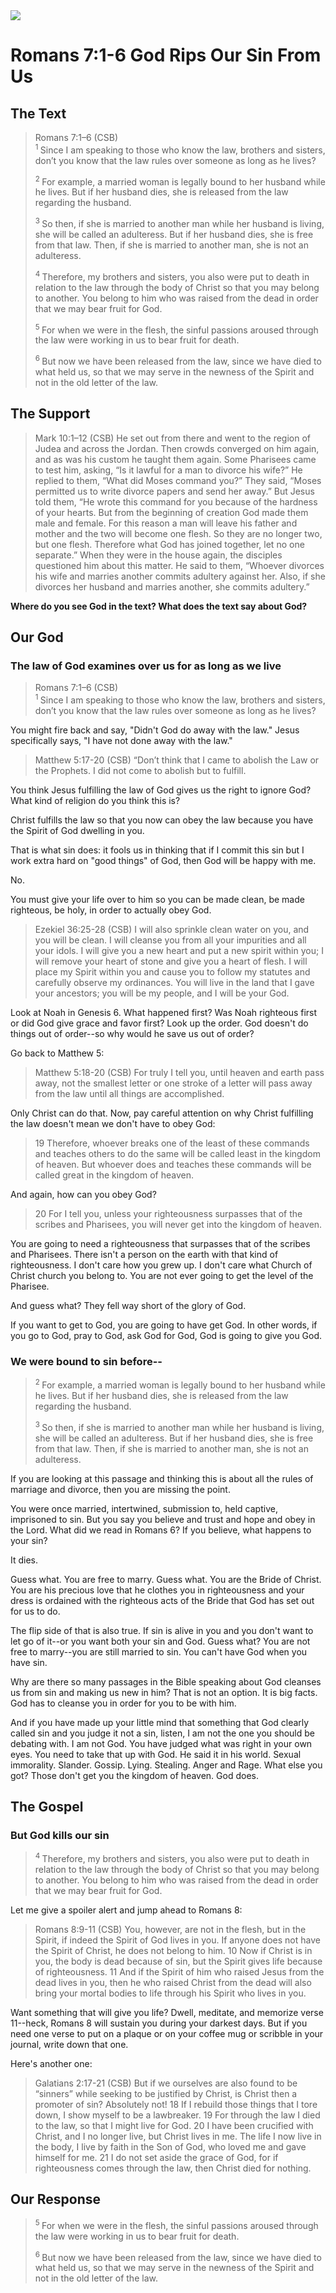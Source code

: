 <img class="intro-right" src="art-paul.jpg">

# Romans 7:1-6 God Rips Our Sin From Us

## The Text

>Romans 7:1–6 (CSB)  
><sup> 1 </sup> Since I am speaking to those who know the law, brothers and sisters, don’t you know that the law rules over someone as long as he lives? 
>
><sup> 2 </sup> For example, a married woman is legally bound to her husband while he lives. But if her husband dies, she is released from the law regarding the husband. 
>
><sup> 3 </sup> So then, if she is married to another man while her husband is living, she will be called an adulteress. But if her husband dies, she is free from that law. Then, if she is married to another man, she is not an adulteress. 
>
><sup> 4 </sup> Therefore, my brothers and sisters, you also were put to death in relation to the law through the body of Christ so that you may belong to another. You belong to him who was raised from the dead in order that we may bear fruit for God. 
>
><sup> 5 </sup> For when we were in the flesh, the sinful passions aroused through the law were working in us to bear fruit for death. 
>
><sup> 6 </sup> But now we have been released from the law, since we have died to what held us, so that we may serve in the newness of the Spirit and not in the old letter of the law.

## The Support

>Mark 10:1–12 (CSB) He set out from there and went to the region of Judea and across the Jordan. Then crowds converged on him again, and as was his custom he taught them again.  Some Pharisees came to test him, asking, “Is it lawful for a man to divorce his wife?”  He replied to them, “What did Moses command you?”  They said, “Moses permitted us to write divorce papers and send her away.”  But Jesus told them, “He wrote this command for you because of the hardness of your hearts.  But from the beginning of creation God made them male and female.  For this reason a man will leave his father and mother  and the two will become one flesh. So they are no longer two, but one flesh.  Therefore what God has joined together, let no one separate.”  When they were in the house again, the disciples questioned him about this matter.  He said to them, “Whoever divorces his wife and marries another commits adultery against her.  Also, if she divorces her husband and marries another, she commits adultery.”



**Where do you see God in the text? What does the text say about God?**

## Our God

### The law of God examines over us for as long as we live

>Romans 7:1–6 (CSB)  
><sup> 1 </sup> Since I am speaking to those who know the law, brothers and sisters, don’t you know that the law rules over someone as long as he lives?

You might fire back and say, "Didn't God do away with the law." Jesus specifically says, "I have not done away with the law."

>Matthew 5:17-20 (CSB) “Don’t think that I came to abolish the Law or the Prophets. I did not come to abolish but to fulfill.

You think Jesus fulfilling the law of God gives us the right to ignore God? What kind of religion do you think this is? 

Christ fulfills the law so that you now can obey the law because you have the Spirit of God dwelling in you.

That is what sin does: it fools us in thinking that if I commit this sin but I work extra hard on "good things" of God, then God will be happy with me.

No.

You must give your life over to him so you can be made clean, be made righteous, be holy, in order to actually obey God.

>Ezekiel 36:25-28 (CSB) I will also sprinkle clean water on you, and you will be clean. I will cleanse you from all your impurities and all your idols. I will give you a new heart and put a new spirit within you; I will remove your heart of stone and give you a heart of flesh. I will place my Spirit within you and cause you to follow my statutes and carefully observe my ordinances. You will live in the land that I gave your ancestors; you will be my people, and I will be your God.

Look at Noah in Genesis 6. What happened first? Was Noah righteous first or did God give grace and favor first? Look up the order. God doesn't do things out of order--so why would he save us out of order?

Go back to Matthew 5:

>Matthew 5:18-20 (CSB) For truly I tell you, until heaven and earth pass away, not the smallest letter or one stroke of a letter will pass away from the law until all things are accomplished. 

Only Christ can do that. Now, pay careful attention on why Christ fulfilling the law doesn't mean we don't have to obey God:

>19 Therefore, whoever breaks one of the least of these commands and teaches others to do the same will be called least in the kingdom of heaven. But whoever does and teaches these commands will be called great in the kingdom of heaven. 

And again, how can you obey God?

>20 For I tell you, unless your righteousness surpasses that of the scribes and Pharisees, you will never get into the kingdom of heaven.

You are going to need a righteousness that surpasses that of the scribes and Pharisees. There isn't a person on the earth with that kind of righteousness. I don't care how you grew up. I don't care what Church of Christ church you belong to. You are not ever going to get the level of the Pharisee.

And guess what? They fell way short of the glory of God.

If you want to get to God, you are going to have get God. In other words, if you go to God, pray to God, ask God for God, God is going to give you God.

### We were bound to sin before--

><sup> 2 </sup> For example, a married woman is legally bound to her husband while he lives. But if her husband dies, she is released from the law regarding the husband. 
>
><sup> 3 </sup> So then, if she is married to another man while her husband is living, she will be called an adulteress. But if her husband dies, she is free from that law. Then, if she is married to another man, she is not an adulteress. 

If you are looking at this passage and thinking this is about all the rules of marriage and divorce, then you are missing the point.

You were once married, intertwined, submission to, held captive, imprisoned to sin. But you say you believe and trust and hope and obey in the Lord. What did we read in Romans 6? If you believe, what happens to your sin?

It dies.

Guess what. You are free to marry. Guess what. You are the Bride of Christ. You are his precious love that he clothes you in righteousness and your dress is ordained with the righteous acts of the Bride that God has set out for us to do.

The flip side of that is also true. If sin is alive in you and you don't want to let go of it--or you want both your sin and God. Guess what? You are not free to marry--you are still married to sin. You can't have God when you have sin.

Why are there so many passages in the Bible speaking about God cleanses us from sin and making us new in him? That is not an option. It is big facts. God has to cleanse you in order for you to be with him.

And if you have made up your little mind that something that God clearly called sin and you judge it not a sin, listen, I am not the one you should be debating with. I am not God. You have judged what was right in your own eyes. You need to take that up with God. He said it in his world. Sexual immorality. Slander. Gossip. Lying. Stealing. Anger and Rage. What else you got? Those don't get you the kingdom of heaven. God does.

## The Gospel

### But God kills our sin

><sup> 4 </sup> Therefore, my brothers and sisters, you also were put to death in relation to the law through the body of Christ so that you may belong to another. You belong to him who was raised from the dead in order that we may bear fruit for God. 

Let me give a spoiler alert and jump ahead to Romans 8:

>Romans 8:9-11 (CSB) You, however, are not in the flesh, but in the Spirit, if indeed the Spirit of God lives in you. If anyone does not have the Spirit of Christ, he does not belong to him. 10 Now if Christ is in you, the body is dead because of sin, but the Spirit gives life because of righteousness. 11 And if the Spirit of him who raised Jesus from the dead lives in you, then he who raised Christ from the dead will also bring your mortal bodies to life through his Spirit who lives in you.

Want something that will give you life? Dwell, meditate, and memorize verse 11--heck, Romans 8 will sustain you during your darkest days. But if you need one verse to put on a plaque or on your coffee mug or scribble in your journal, write down that one.

Here's another one:

>Galatians 2:17-21 (CSB) But if we ourselves are also found to be “sinners” while seeking to be justified by Christ, is Christ then a promoter of sin? Absolutely not! 18 If I rebuild those things that I tore down, I show myself to be a lawbreaker. 19 For through the law I died to the law, so that I might live for God. 20 I have been crucified with Christ, and I no longer live, but Christ lives in me. The life I now live in the body, I live by faith in the Son of God, who loved me and gave himself for me. 21 I do not set aside the grace of God, for if righteousness comes through the law, then Christ died for nothing.

## Our Response

><sup> 5 </sup> For when we were in the flesh, the sinful passions aroused through the law were working in us to bear fruit for death. 
>
><sup> 6 </sup> But now we have been released from the law, since we have died to what held us, so that we may serve in the newness of the Spirit and not in the old letter of the law.

